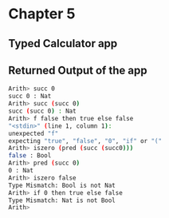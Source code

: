 # Chapter 5

## Typed Calculator app

## Returned Output of the app

```bash
Arith> succ 0
succ 0 : Nat
Arith> succ (succ 0)
succ (succ 0) : Nat
Arith> f false then true else false
"<stdin>" (line 1, column 1):
unexpected "f"
expecting "true", "false", "0", "if" or "("
Arith> iszero (pred (succ (succ0)))
false : Bool
Arith> pred (succ 0)
0 : Nat
Arith> iszero false
Type Mismatch: Bool is not Nat
Arith> if 0 then true else false
Type Mismatch: Nat is not Bool
Arith>
```